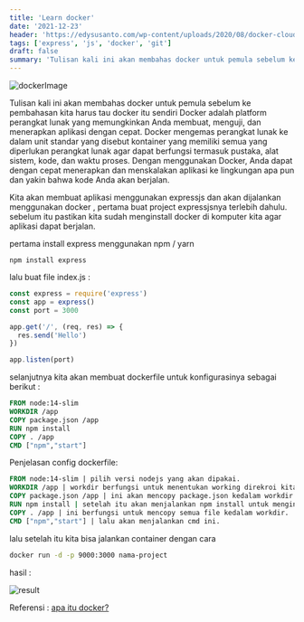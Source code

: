 ```yaml
---
title: 'Learn docker'
date: '2021-12-23'
header: 'https://edysusanto.com/wp-content/uploads/2020/08/docker-cloud-twitter-card.png'
tags: ['express', 'js', 'docker', 'git']
draft: false
summary: 'Tulisan kali ini akan membahas docker untuk pemula sebelum ke pembahasan kita harus tau docker itu sendiri Docker adalah platform perangkat.'
---
```


![dockerImage](https://edysusanto.com/wp-content/uploads/2020/08/docker-cloud-twitter-card.png)

Tulisan kali ini akan membahas docker untuk pemula sebelum ke pembahasan kita harus tau docker itu sendiri Docker adalah platform perangkat lunak yang memungkinkan Anda membuat, menguji, dan menerapkan aplikasi dengan cepat. Docker mengemas perangkat lunak ke dalam unit standar yang disebut kontainer yang memiliki semua yang diperlukan perangkat lunak agar dapat berfungsi termasuk pustaka, alat sistem, kode, dan waktu proses. Dengan menggunakan Docker, Anda dapat dengan cepat menerapkan dan menskalakan aplikasi ke lingkungan apa pun dan yakin bahwa kode Anda akan berjalan.

Kita akan membuat aplikasi menggunakan expressjs dan akan dijalankan menggunakan docker , pertama buat project expressjsnya terlebih dahulu. sebelum itu pastikan kita sudah menginstall docker di komputer kita agar aplikasi dapat berjalan.

pertama install express menggunakan npm / yarn

```
npm install express
```

lalu buat file index.js :

```js
const express = require('express')
const app = express()
const port = 3000

app.get('/', (req, res) => {
  res.send('Hello')
})

app.listen(port)
```

selanjutnya kita akan membuat dockerfile untuk konfigurasinya sebagai berikut :

```dockerfile
FROM node:14-slim
WORKDIR /app
COPY package.json /app
RUN npm install
COPY . /app
CMD ["npm","start"]
```

Penjelasan config dockerfile:

```dockerfile
FROM node:14-slim | pilih versi nodejs yang akan dipakai.
WORKDIR /app | workdir berfungsi untuk menentukan working direkroi kita.
COPY package.json /app | ini akan mencopy package.json kedalam workdir app.
RUN npm install | setelah itu akan menjalankan npm install untuk menginstall package.
COPY . /app | ini berfungsi untuk mencopy semua file kedalam workdir.
CMD ["npm","start"] | lalu akan menjalankan cmd ini.
```

lalu setelah itu kita bisa jalankan container dengan cara

```bash
docker run -d -p 9000:3000 nama-project
```

hasil :

![result](https://user-images.githubusercontent.com/25787603/147196586-e742c7e5-dcba-4516-b9b7-937378410b9c.png)

Referensi : [apa itu docker?](https://aws.amazon.com/id/docker/)
